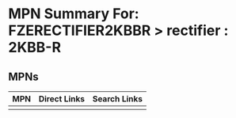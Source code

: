 



# MPN Summary For: FZERECTIFIER2KBBR > rectifier : 2KBB-R

## MPNs
  

|MPN|Direct Links|Search Links|
| :--- | :--- | :--- |
||||
